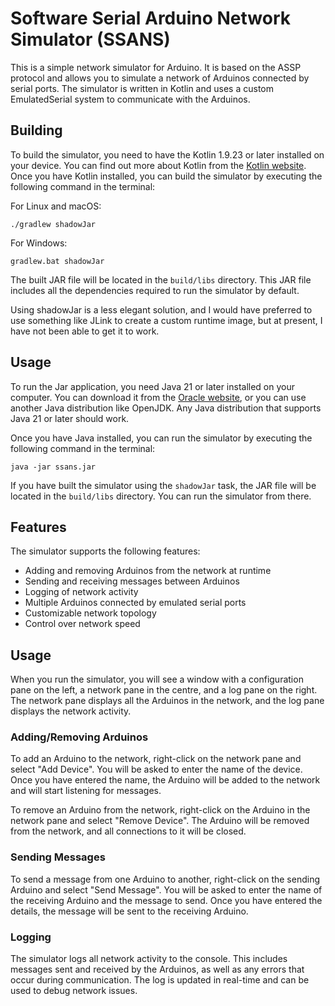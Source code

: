 # Software Serial Arduino Network Simulator (SSANS)

This is a simple network simulator for Arduino. It is based on the ASSP protocol and allows you to simulate a network of Arduinos connected by serial ports. The simulator is written in Kotlin and uses a custom EmulatedSerial system to communicate with the Arduinos.

## Building

To build the simulator, you need to have the Kotlin 1.9.23 or later installed on your device. You can find out more about Kotlin from the [Kotlin website](https://kotlinlang.org/). Once you have Kotlin installed, you can build the simulator by executing the following command in the terminal:

For Linux and macOS:
```shell
./gradlew shadowJar
```

For Windows:
```shell
gradlew.bat shadowJar
```

The built JAR file will be located in the `build/libs` directory. This JAR file includes all the dependencies required to run the simulator by default.

Using shadowJar is a less elegant solution, and I would have preferred to use something like JLink to create a custom runtime image, but at present, I have not been able to get it to work.

## Usage

To run the Jar application, you need Java 21 or later installed on your computer. You can download it from the [Oracle website](https://www.oracle.com/java/technologies/downloads/#jdk21-windows), or you can use another Java distribution like OpenJDK. Any Java distribution that supports Java 21 or later should work.

Once you have Java installed, you can run the simulator by executing the following command in the terminal:

```shell
java -jar ssans.jar
```

If you have built the simulator using the `shadowJar` task, the JAR file will be located in the `build/libs` directory. You can run the simulator from there.

## Features

The simulator supports the following features:
- Adding and removing Arduinos from the network at runtime
- Sending and receiving messages between Arduinos
- Logging of network activity
- Multiple Arduinos connected by emulated serial ports
- Customizable network topology
- Control over network speed

## Usage

When you run the simulator, you will see a window with a configuration pane on the left, a network pane in the centre, and a log pane on the right. The network pane displays all the Arduinos in the network, and the log pane displays the network activity.

### Adding/Removing Arduinos

To add an Arduino to the network, right-click on the network pane and select "Add Device". You will be asked to enter the name of the device. Once you have entered the name, the Arduino will be added to the network and will start listening for messages.

To remove an Arduino from the network, right-click on the Arduino in the network pane and select "Remove Device". The Arduino will be removed from the network, and all connections to it will be closed.

### Sending Messages

To send a message from one Arduino to another, right-click on the sending Arduino and select "Send Message". You will be asked to enter the name of the receiving Arduino and the message to send. Once you have entered the details, the message will be sent to the receiving Arduino.

### Logging

The simulator logs all network activity to the console. This includes messages sent and received by the Arduinos, as well as any errors that occur during communication. The log is updated in real-time and can be used to debug network issues.
